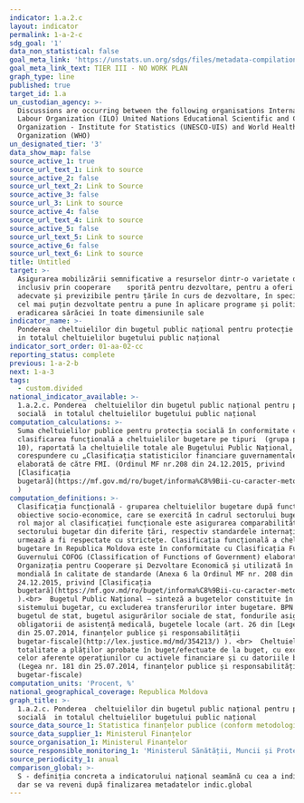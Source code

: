 ```yaml
---
indicator: 1.a.2.c
layout: indicator
permalink: 1-a-2-c
sdg_goal: '1'
data_non_statistical: false
goal_meta_link: 'https://unstats.un.org/sdgs/files/metadata-compilation/Metadata-Goal-1.pdf'
goal_meta_link_text: TIER III - NO WORK PLAN
graph_type: line
published: true
target_id: 1.a
un_custodian_agency: >-
  Discussions are occurring between the following organisations International
  Labour Organization (ILO) United Nations Educational Scientific and Cultural
  Organization - Institute for Statistics (UNESCO-UIS) and World Health
  Organization (WHO)
un_designated_tier: '3'
data_show_map: false
source_active_1: true
source_url_text_1: Link to source
source_active_2: false
source_url_text_2: Link to Source
source_active_3: false
source_url_3: Link to source
source_active_4: false
source_url_text_4: Link to source
source_active_5: false
source_url_text_5: Link to source
source_active_6: false
source_url_text_6: Link to source
title: Untitled
target: >-
  Asigurarea mobilizării semnificative a resurselor dintr-o varietate de surse,
  inclusiv prin cooperare    sporită pentru dezvoltare, pentru a oferi mijloace
  adecvate și previzibile pentru țările în curs de dezvoltare, în special țările
  cel mai puțin dezvoltate pentru a pune în aplicare programe și politici pentru
  eradicarea sărăciei în toate dimensiunile sale
indicator_name: >-
  Ponderea  cheltuielilor din bugetul public național pentru protecție socială 
  in totalul cheltuielilor bugetului public național
indicator_sort_order: 01-aa-02-cc
reporting_status: complete
previous: 1-a-2-b
next: 1-a-3
tags:
  - custom.divided
national_indicator_available: >-
  1.a.2.c. Ponderea  cheltuielilor din bugetul public național pentru protecție
  socială  in totalul cheltuielilor bugetului public național
computation_calculations: >-
  Suma cheltuielilor publice pentru protecția socială în conformitate cu
  clasificarea funcțională a cheltuielilor bugetare pe tipuri  (grupa principală
  10), raportată la cheltuielile totale ale Bugetului Public Național, în
  corespundere cu „Clasificația statisticilor financiare guvernamentale (GFS)”
  elaborată de către FMI. (Ordinul MF nr.208 din 24.12.2015, privind
  [Clasificația
  bugetară](https://mf.gov.md/ro/buget/informa%C8%9Bii-cu-caracter-metodologic/clasifica%C8%9Bia-bugetar%C4%83)
  )
computation_definitions: >-
  Clasificația funcțională - gruparea cheltuielilor bugetare după funcții și
  obiective socio-economice, care se exercită în cadrul sectorului bugetar. Un
  rol major al clasificației funcționale este asigurarea comparabilității
  sectorului bugetar din diferite țări, respectiv standardele internaționale
  urmează a fi respectate cu strictețe. Clasificația funcțională a cheltuielilor
  bugetare în Republica Moldova este în conformitate cu Clasificația Funcțiilor
  Guvernului COFOG (Classification of Functions of Government) elaborată de
  Organizația pentru Cooperare și Dezvoltare Economică și utilizată în practica
  mondială în calitate de standarde (Anexa 6 la Ordinul MF nr. 208 din
  24.12.2015, privind [Clasificația
  bugetară](https://mf.gov.md/ro/buget/informa%C8%9Bii-cu-caracter-metodologic/clasifica%C8%9Bia-bugetar%C4%83)
  ).<br>  Bugetul Public Național – sinteză a bugetelor constituite în cadrul
  sistemului bugetar, cu excluderea transferurilor inter bugetare. BPN cuprinde:
  bugetul de stat, bugetul asigurărilor sociale de stat, fondurile asigurării
  obligatorii de asistență medicală, bugetele locale (art. 26 din [Legea nr. 181
  din 25.07.2014, finanțelor publice și responsabilității
  bugetar-fiscale](http://lex.justice.md/md/354213/) ). <br>  Cheltuieli -
  totalitate a plăților aprobate în buget/efectuate de la buget, cu excepția
  celor aferente operațiunilor cu activele financiare și cu datoriile bugetului
  (Legea nr. 181 din 25.07.2014, finanțelor publice și responsabilității
  bugetar-fiscale)
computation_units: 'Procent, %'
national_geographical_coverage: Republica Moldova
graph_title: >-
  1.a.2.c. Ponderea  cheltuielilor din bugetul public național pentru protecție
  socială  in totalul cheltuielilor bugetului public național
source_data_source_1: Statistica finanțelor publice (conform metodologiei FMI)
source_data_supplier_1: Ministerul Finanțelor
source_organisation_1: Ministerul Finanțelor
source_responsible_monitoring_1: 'Ministerul Sănătății, Muncii și Protecției Sociale'
source_periodicity_1: anual
comparison_global: >-
  S - definiția concreta a indicatorului național seamănă cu cea a indic global,
  dar se va reveni după finalizarea metadatelor indic.global
---
```

